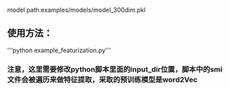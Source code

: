model path:examples/models/model_300dim.pkl
## 使用方法：
'''python example_featurization.py'''
### 注意，这里需要修改python脚本里面的input_dir位置，脚本中的smi文件会被遍历来做特征提取，采取的预训练模型是word2Vec
